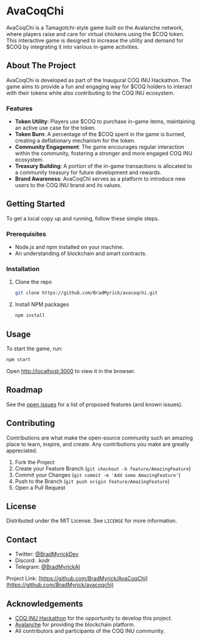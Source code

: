 # AvaCoqChi

AvaCoqChi is a Tamagotchi-style game built on the Avalanche network, where players raise and care for virtual chickens using the $COQ token. This interactive game is designed to increase the utility and demand for $COQ by integrating it into various in-game activities.

## About The Project

AvaCoqChi is developed as part of the Inaugural COQ INU Hackathon. The game aims to provide a fun and engaging way for $COQ holders to interact with their tokens while also contributing to the COQ INU ecosystem.

### Features

- **Token Utility**: Players use $COQ to purchase in-game items, maintaining an active use case for the token.
- **Token Burn**: A percentage of the $COQ spent in the game is burned, creating a deflationary mechanism for the token.
- **Community Engagement**: The game encourages regular interaction within the community, fostering a stronger and more engaged COQ INU ecosystem.
- **Treasury Building**: A portion of the in-game transactions is allocated to a community treasury for future development and rewards.
- **Brand Awareness**: AvaCoqChi serves as a platform to introduce new users to the COQ INU brand and its values.

## Getting Started

To get a local copy up and running, follow these simple steps.

### Prerequisites

- Node.js and npm installed on your machine.
- An understanding of blockchain and smart contracts.

### Installation

1. Clone the repo
   ```sh
   git clone https://github.com/BradMyrick/avacoqchi.git
   ```
2. Install NPM packages
   ```sh
   npm install
   ```

## Usage

To start the game, run:

```sh
npm start
```

Open [http://localhost:3000](http://localhost:3000) to view it in the browser.

## Roadmap

See the [open issues](https://github.com/BradMyrick/AvaCoqChi/issues) for a list of proposed features (and known issues).

## Contributing

Contributions are what make the open-source community such an amazing place to learn, inspire, and create. Any contributions you make are greatly appreciated.

1. Fork the Project
2. Create your Feature Branch (`git checkout -b feature/AmazingFeature`)
3. Commit your Changes (`git commit -m 'Add some AmazingFeature'`)
4. Push to the Branch (`git push origin feature/AmazingFeature`)
5. Open a Pull Request

## License

Distributed under the MIT License. See `LICENSE` for more information.

## Contact

- Twitter: [@BradMyrickDev](https://twitter.com/kodr_eth)
- Discord: .kodr
- Telegram: [@BradMyrickAI](https://t.me/@Kodr_eth)

Project Link: [https://github.com/BradMyrick/AvaCoqChi](https://github.com/BradMyrick/avacoqchi)

## Acknowledgements

- [COQ INU Hackathon](https://twitter.com/CoqInuAvax/status/1741932309136212018) for the opportunity to develop this project.
- [Avalanche](https://www.avax.network/) for providing the blockchain platform.
- All contributors and participants of the COQ INU community.
```